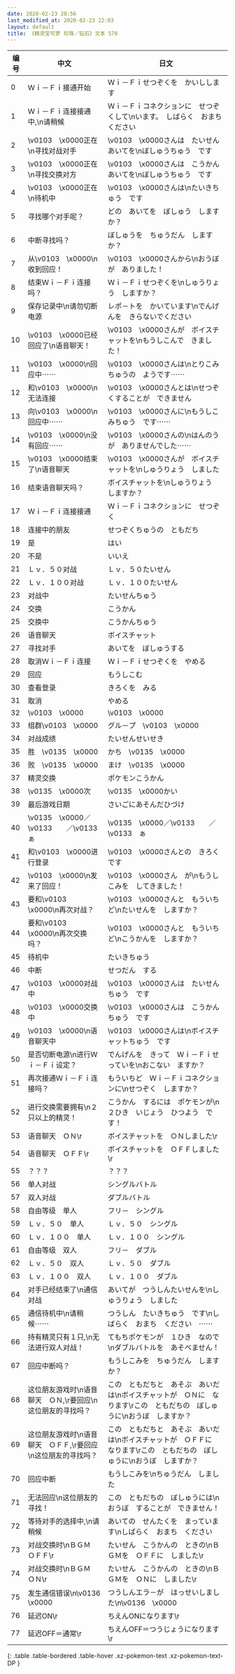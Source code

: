 ```yaml
---
date: 2020-02-23 20:56
last_modified_at: 2020-02-23 22:03
layout: default
title: 《精灵宝可梦 珍珠／钻石》文本 578
---
```

| 编号 | 中文 | 日文 |
| ---- | ---- | ---- |
| 0 | Ｗｉ－Ｆｉ接通开始 | Ｗｉ－Ｆｉせつぞくを　かいしします |
| 1 | Ｗｉ－Ｆｉ连接接通中,\n请稍候 | Ｗｉ－Ｆｉコネクションに　せつぞくして\nいます。　しばらく　おまちください |
| 2 | \v0103　\x0000正在\n寻找对战对手 | \v0103　\x0000さんは　たいせんあいてを\nぼしゅうちゅう　です |
| 3 | \v0103　\x0000正在\n寻找交换对方 | \v0103　\x0000さんは　こうかんあいてを\nぼしゅうちゅう　です |
| 4 | \v0103　\x0000正在\n待机中 | \v0103　\x0000さんは\nたいきちゅう　です |
| 5 | 寻找哪个对手呢？ | どの　あいてを　ぼしゅう　しますか？ |
| 6 | 中断寻找吗？ | ぼしゅうを　ちゅうだん　しますか？ |
| 7 | 从\v0103　\x0000\n收到回应！ | \v0103　\x0000さんから\nおうぼが　ありました！ |
| 8 | 结束Ｗｉ－Ｆｉ连接吗？ | Ｗｉ－Ｆｉせつぞくを\nしゅうりょう　しますか？ |
| 9 | 保存记录中\n请勿切断电源 | レポ－トを　かいています\nでんげんを　きらないでください |
| 10 | \v0103　\x0000已经回应了\n语音聊天！ | \v0103　\x0000さんが　ボイスチャットを\nもうしこんで　きました！ |
| 11 | \v0103　\x0000\n回应中⋯⋯ | \v0103　\x0000さんは\nとりこみちゅうの　ようです⋯⋯ |
| 12 | 和\v0103　\x0000\n无法连接 | \v0103　\x0000さんとは\nせつぞくすることが　できません |
| 13 | 向\v0103　\x0000\n回应中⋯⋯ | \v0103　\x0000さんに\nもうしこみちゅう　です⋯⋯ |
| 14 | \v0103　\x0000\n没有回应⋯⋯ | \v0103　\x0000さんの\nはんのうが　ありませんでした⋯⋯ |
| 15 | \v0103　\x0000结束了\n语音聊天 | \v0103　\x0000さんが　ボイスチャットを\nしゅうりょう　しました |
| 16 | 结束语音聊天吗？ | ボイスチャットを\nしゅうりょう　しますか？ |
| 17 | Ｗｉ－Ｆｉ连接接通 | Ｗｉ－Ｆｉコネクションに　せつぞく |
| 18 | 连接中的朋友 | せつぞくちゅうの　ともだち |
| 19 | 是 | はい |
| 20 | 不是 | いいえ |
| 21 | Ｌｖ．５０对战 | Ｌｖ．５０たいせん |
| 22 | Ｌｖ．１００对战 | Ｌｖ．１００たいせん |
| 23 | 对战中 | たいせんちゅう |
| 24 | 交换 | こうかん |
| 25 | 交换中 | こうかんちゅう |
| 26 | 语音聊天 | ボイスチャット |
| 27 | 寻找对手 | あいてを　ぼしゅうする |
| 28 | 取消Ｗｉ－Ｆｉ连接 | Ｗｉ－Ｆｉせつぞくを　やめる |
| 29 | 回应 | もうしこむ |
| 30 | 查看登录 | きろくを　みる |
| 31 | 取消 | やめる |
| 32 | \v0103　\x0000 | \v0103　\x0000 |
| 33 | 组群\v0103　\x0000 | グル－プ　\v0103　\x0000 |
| 34 | 对战成绩 | たいせんせいせき |
| 35 | 胜　\v0135　\x0000 | かち　\v0135　\x0000 |
| 36 | 败　\v0135　\x0000 | まけ　\v0135　\x0000 |
| 37 | 精灵交换 | ポケモンこうかん |
| 38 | \v0135　\x0000次 | \v0135　\x0000かい |
| 39 | 最后游戏日期 | さいごにあそんだひづけ |
| 40 | \v0135　\x0000／\v0133　　／\v0133　ぁ | \v0135　\x0000／\v0133　　／\v0133　ぁ |
| 41 | 和\v0103　\x0000进行登录 | \v0103　\x0000さんとの　きろくです |
| 42 | \v0103　\x0000\n发来了回应！ | \v0103　\x0000さん　が\nもうしこみを　してきました！ |
| 43 | 要和\v0103　\x0000\n再次对战？ | \v0103　\x0000さんと　もういちど\nたいせんを　しますか？ |
| 44 | 要和\v0103　\x0000\n再次交换吗？ | \v0103　\x0000さんと　もういちど\nこうかんを　しますか？ |
| 45 | 待机中 | たいきちゅう |
| 46 | 中断 | せつだん　する |
| 47 | \v0103　\x0000对战中 | \v0103　\x0000さんは　たいせんちゅう　です |
| 48 | \v0103　\x0000交换中 | \v0103　\x0000さんは　こうかんちゅう　です |
| 49 | \v0103　\x0000\n语音聊天中 | \v0103　\x0000さんは\nボイスチャットちゅう　です |
| 50 | 是否切断电源\n进行Ｗｉ－Ｆｉ设定？ | でんげんを　きって　Ｗｉ－Ｆｉせっていを\nおこない　ますか？ |
| 51 | 再次接通Ｗｉ－Ｆｉ连接吗？ | もういちど　Ｗｉ－Ｆｉコネクションに\nせつぞく　しますか？ |
| 52 | 进行交换需要拥有\n２只以上的精灵！ | こうかん　するには　ポケモンが\n２ひき　いじょう　ひつよう　です！ |
| 53 | 语音聊天　ＯＮ\r | ボイスチャットを　ＯＮしました\r |
| 54 | 语音聊天　ＯＦＦ\r | ボイスチャットを　ＯＦＦしました\r |
| 55 | ？？？ | ？？？ |
| 56 | 单人对战 | シングルバトル |
| 57 | 双人对战 | ダブルバトル |
| 58 | 自由等级　单人 | フリ－　シングル |
| 59 | Ｌｖ．５０　单人 | Ｌｖ．５０　シングル |
| 60 | Ｌｖ．１００　单人 | Ｌｖ．１００　シングル |
| 61 | 自由等级　双人 | フリ－　ダブル |
| 62 | Ｌｖ．５０　双人 | Ｌｖ．５０　ダブル |
| 63 | Ｌｖ．１００　双人 | Ｌｖ．１００　ダブル |
| 64 | 对手已经结束了\n通信对战 | あいてが　つうしんたいせんを\nしゅうりょう　しました |
| 65 | 通信待机中\n请稍候⋯⋯ | つうしん　たいきちゅう　です\nしばらく　おまち　ください　⋯⋯ |
| 66 | 持有精灵只有１只,\n无法进行双人对战！ | てもちポケモンが　１ひき　なので\nダブルバトルを　あそべません！ |
| 67 | 回应中断吗？ | もうしこみを　ちゅうだん　しますか？ |
| 68 | 这位朋友游戏时\n语音聊天　ＯＮ,\r要回应\n这位朋友的寻找吗？ | この　ともだちと　あそぶ　あいだは\nボイスチャットが　ＯＮに　なります\rこの　ともだちの　ぼしゅうに\nおうぼ　しますか？ |
| 69 | 这位朋友游戏时\n语音聊天　ＯＦＦ,\r要回应\n这位朋友的寻找吗？ | この　ともだちと　あそぶ　あいだは\nボイスチャットが　ＯＦＦに　なります\rこの　ともだちの　ぼしゅうに\nおうぼ　しますか？ |
| 70 | 回应中断 | もうしこみを\nちゅうだん　しました |
| 71 | 无法回应\n这位朋友的寻找！ | この　ともだちの　ぼしゅうには\nおうぼ　することが　できません！ |
| 72 | 等待对手的选择中,\n请稍候 | あいての　せんたくを　まっています\nしばらく　おまち　ください |
| 73 | 对战交换时\nＢＧＭ　ＯＦＦ\r | たいせん　こうかんの　ときの\nＢＧＭを　ＯＦＦに　しました\r |
| 74 | 对战交换时\nＢＧＭ　ＯＮ\r | たいせん　こうかんの　ときの\nＢＧＭを　ＯＮに　しました\r |
| 75 | 发生通信错误\n\v0136　\x0000 | つうしんエラ－が　はっせいしました\n\v0136　\x0000 |
| 76 | 延迟ON\r | ちえんONになります\r |
| 77 | 延迟OFF＝通常\r | ちえんOFF＝つうじょうになります\r |
{: .table .table-bordered .table-hover .xz-pokemon-text .xz-pokemon-text-DP }